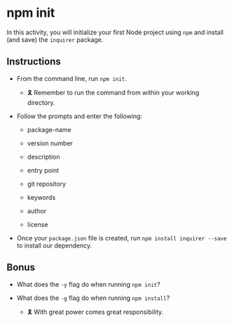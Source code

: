 # npm init

In this activity, you will initialize your first Node project using `npm` and install (and save) the `inquirer` package.

## Instructions

- From the command line, run `npm init`.

  - 🎗 Remember to run the command from within your working directory.

- Follow the prompts and enter the following:

  - package-name

  - version number

  - description

  - entry point

  - git repository

  - keywords

  - author

  - license

* Once your `package.json` file is created, run `npm install inquirer --save` to install our dependency.

## Bonus

- What does the `-y` flag do when running `npm init`?

- What does the `-g` flag do when running `npm install`?
  - 🎗️ With great power comes great responsibility.
